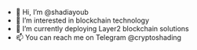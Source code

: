 - 👋 Hi, I’m @shadiayoub
- 👀 I’m interested in blockchain technology
- 🌱 I’m currently deploying Layer2 blockchain solutions
- 📫 You can reach me on Telegram @cryptoshading

<!---
shadiayoub/shadiayoub is a ✨ special ✨ repository because its `README.md` (this file) appears on your GitHub profile.
You can click the Preview link to take a look at your changes.
--->
